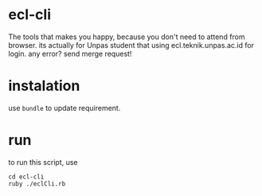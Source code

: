 # ecl-cli

The tools that makes you happy, because you don't need to attend from browser. its actually for Unpas student that using ecl.teknik.unpas.ac.id for login.
any error? send merge request!

# instalation

use ```bundle``` to update requirement.


# run

to run this script, use 
```
cd ecl-cli
ruby ./eclCli.rb
```

